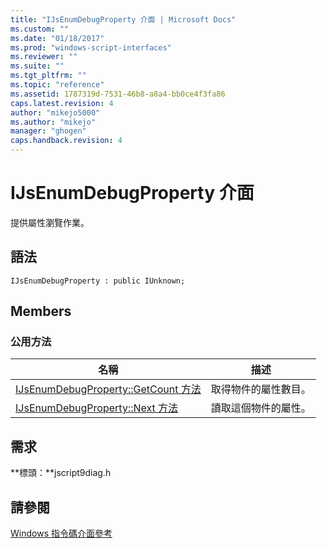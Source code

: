 ```yaml
---
title: "IJsEnumDebugProperty 介面 | Microsoft Docs"
ms.custom: ""
ms.date: "01/18/2017"
ms.prod: "windows-script-interfaces"
ms.reviewer: ""
ms.suite: ""
ms.tgt_pltfrm: ""
ms.topic: "reference"
ms.assetid: 1787319d-7531-46b8-a8a4-bb0ce4f3fa86
caps.latest.revision: 4
author: "mikejo5000"
ms.author: "mikejo"
manager: "ghogen"
caps.handback.revision: 4
---
```

# IJsEnumDebugProperty 介面
提供屬性瀏覽作業。  
  
## 語法  
  
```  
IJsEnumDebugProperty : public IUnknown;  
```  
  
## Members  
  
### 公用方法  
  
|名稱|描述|  
|--------|--------|  
|[IJsEnumDebugProperty::GetCount 方法](../../winscript/reference/ijsenumdebugproperty-getcount-method.md)|取得物件的屬性數目。|  
|[IJsEnumDebugProperty::Next 方法](../../winscript/reference/ijsenumdebugproperty-next-method.md)|讀取這個物件的屬性。|  
  
## 需求  
 **標頭：**jscript9diag.h  
  
## 請參閱  
 [Windows 指令碼介面參考](../../winscript/reference/windows-script-interfaces-reference.md)